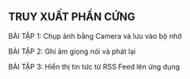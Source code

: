## TRUY XUẤT PHẦN CỨNG
BÀI TẬP 1:  Chụp ảnh bằng Camera và lưu vào bộ nhớ

BÀI TẬP 2: Ghi âm giọng nói và phát lại

BÀI TẬP 3: Hiển thị tin tức từ RSS Feed lên ứng dụng